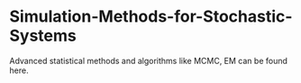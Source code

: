 # Simulation-Methods-for-Stochastic-Systems
Advanced statistical methods and algorithms like MCMC, EM can be found here.
